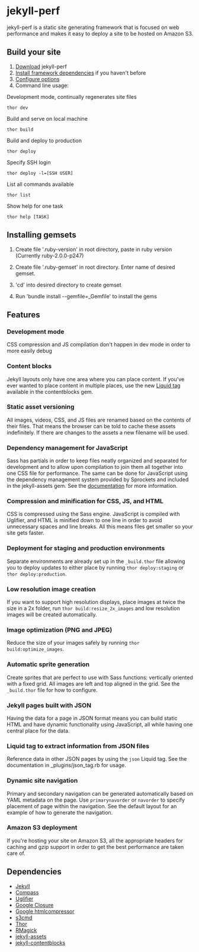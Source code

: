 jekyll-perf
===========

jekyll-perf is a static site generating framework that is focused on web performance and makes it easy to deploy a site to be hosted on Amazon S3.

Build your site
---------------
1. [Download](https://github.com/ebello/jekyll-perf/zipball/master) jekyll-perf
2. [Install framework dependencies](https://github.com/ebello/jekyll-perf/wiki/Installation) if you haven't before
3. [Configure options](https://github.com/ebello/jekyll-perf/wiki/Configuration)
4. Command line usage:

Development mode, continually regenerates site files
  
    thor dev
  
Build and serve on local machine

    thor build
  
Build and deploy to production

    thor deploy
  
Specify SSH login

    thor deploy -l=[SSH USER]
  
List all commands available

    thor list
  
Show help for one task

    thor help [TASK]

Installing gemsets 
---------------
1. Create file '.ruby-version' in root directory, paste in ruby version 
(Currently ruby-2.0.0-p247)

2. Create file '.ruby-gemset' in root directory. Enter name of desired gemset.

3. 'cd' into desired directory to create gemset

4. Run 'bundle install --gemfile=_Gemfile' to install the gems 


Features
--------
### Development mode
CSS compression and JS compilation don't happen in dev mode in order to more easily debug

### Content blocks
Jekyll layouts only have one area where you can place content. If you've ever wanted to place content in multiple places, use the new [Liquid tag](https://github.com/rustygeldmacher/jekyll-contentblocks#usage) available in the contentblocks gem.

### Static asset versioning
All images, videos, CSS, and JS files are renamed based on the contents of their files. That means the browser can be told to cache these assets indefinitely. If there are changes to the assets a new filename will be used.

### Dependency management for JavaScript
Sass has partials in order to keep files neatly organized and separated for development and to allow upon compilation to join them all together into one CSS file for performance. The same can be done for JavaScript using the dependency management system provided by Sprockets and included in the jekyll-assets gem. See the [documentation](https://github.com/ixti/jekyll-assets#the-directive-processor) for more information.

### Compression and minification for CSS, JS, and HTML
CSS is compressed using the Sass engine. JavaScript is compiled with Uglifier, and HTML is minified down to one line in order to avoid unnecessary spaces and line breaks. All this means files get smaller so your site gets faster.

### Deployment for staging and production environments
Separate environments are already set up in the `_build.thor` file allowing you to deploy updates to either place by running `thor deploy:staging` or `thor deploy:production`.

### Low resolution image creation
If you want to support high resolution displays, place images at twice the size in a 2x folder, run `thor build:resize_2x_images` and low resolution images will be created automatically.

### Image optimization (PNG and JPEG)
Reduce the size of your images safely by running `thor build:optimize_images`.

### Automatic sprite generation
Create sprites that are perfect to use with Sass functions: vertically oriented with a fixed grid. All images are left and top aligned in the grid. See the `_build.thor` file for how to configure.

### Jekyll pages built with JSON
Having the data for a page in JSON format means you can build static HTML and have dynamic functionality using JavaScript, all while having one central place for the data.

### Liquid tag to extract information from JSON files
Reference data in other JSON pages by using the `json` Liquid tag. See the documentation in _plugins/json_tag.rb for usage.

### Dynamic site navigation
Primary and secondary navigation can be generated automatically based on YAML metadata on the page. Use `primarynavorder` or `navorder` to specify placement of page within the navigation. See the default layout for an example of how to generate the navigation.

### Amazon S3 deployment
If you're hosting your site on Amazon S3, all the appropriate headers for caching and gzip support in order to get the best performance are taken care of.

Dependencies
------------
* [Jekyll](https://github.com/mojombo/jekyll)
* [Compass](http://compass-style.org/)
* [Uglifier](https://github.com/lautis/uglifier)
* [Google Closure](https://developers.google.com/closure/compiler/)
* [Google htmlcompressor](http://code.google.com/p/htmlcompressor/)
* [s3cmd](http://s3tools.org/s3cmd)
* [Thor](https://github.com/wycats/thor)
* [RMagick](http://rmagick.rubyforge.org/)
* [jekyll-assets](https://github.com/ixti/jekyll-assets)
* [jekyll-contentblocks](https://github.com/rustygeldmacher/jekyll-contentblocks)
